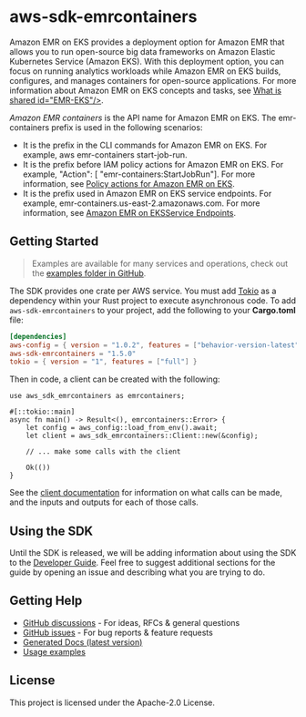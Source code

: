 # aws-sdk-emrcontainers

Amazon EMR on EKS provides a deployment option for Amazon EMR that allows you to run open-source big data frameworks on Amazon Elastic Kubernetes Service (Amazon EKS). With this deployment option, you can focus on running analytics workloads while Amazon EMR on EKS builds, configures, and manages containers for open-source applications. For more information about Amazon EMR on EKS concepts and tasks, see [What is shared id="EMR-EKS"/>](https://docs.aws.amazon.com/emr/latest/EMR-on-EKS-DevelopmentGuide/emr-eks.html).

_Amazon EMR containers_ is the API name for Amazon EMR on EKS. The emr-containers prefix is used in the following scenarios:
  - It is the prefix in the CLI commands for Amazon EMR on EKS. For example, aws emr-containers start-job-run.
  - It is the prefix before IAM policy actions for Amazon EMR on EKS. For example, "Action": [ "emr-containers:StartJobRun"]. For more information, see [Policy actions for Amazon EMR on EKS](https://docs.aws.amazon.com/emr/latest/EMR-on-EKS-DevelopmentGuide/security_iam_service-with-iam.html#security_iam_service-with-iam-id-based-policies-actions).
  - It is the prefix used in Amazon EMR on EKS service endpoints. For example, emr-containers.us-east-2.amazonaws.com. For more information, see [Amazon EMR on EKSService Endpoints](https://docs.aws.amazon.com/emr/latest/EMR-on-EKS-DevelopmentGuide/service-quotas.html#service-endpoints).

## Getting Started

> Examples are available for many services and operations, check out the
> [examples folder in GitHub](https://github.com/awslabs/aws-sdk-rust/tree/main/examples).

The SDK provides one crate per AWS service. You must add [Tokio](https://crates.io/crates/tokio)
as a dependency within your Rust project to execute asynchronous code. To add `aws-sdk-emrcontainers` to
your project, add the following to your **Cargo.toml** file:

```toml
[dependencies]
aws-config = { version = "1.0.2", features = ["behavior-version-latest"] }
aws-sdk-emrcontainers = "1.5.0"
tokio = { version = "1", features = ["full"] }
```

Then in code, a client can be created with the following:

```rust,no_run
use aws_sdk_emrcontainers as emrcontainers;

#[::tokio::main]
async fn main() -> Result<(), emrcontainers::Error> {
    let config = aws_config::load_from_env().await;
    let client = aws_sdk_emrcontainers::Client::new(&config);

    // ... make some calls with the client

    Ok(())
}
```

See the [client documentation](https://docs.rs/aws-sdk-emrcontainers/latest/aws_sdk_emrcontainers/client/struct.Client.html)
for information on what calls can be made, and the inputs and outputs for each of those calls.

## Using the SDK

Until the SDK is released, we will be adding information about using the SDK to the
[Developer Guide](https://docs.aws.amazon.com/sdk-for-rust/latest/dg/welcome.html). Feel free to suggest
additional sections for the guide by opening an issue and describing what you are trying to do.

## Getting Help

* [GitHub discussions](https://github.com/awslabs/aws-sdk-rust/discussions) - For ideas, RFCs & general questions
* [GitHub issues](https://github.com/awslabs/aws-sdk-rust/issues/new/choose) - For bug reports & feature requests
* [Generated Docs (latest version)](https://awslabs.github.io/aws-sdk-rust/)
* [Usage examples](https://github.com/awslabs/aws-sdk-rust/tree/main/examples)

## License

This project is licensed under the Apache-2.0 License.

